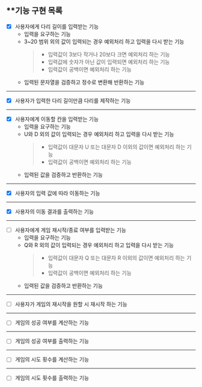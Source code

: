 ## **기능 구현 목록

- [x] 사용자에게 다리 길이를 입력받는 기능
    * 입력을 요구하는 기능
    * 3~20 범위 외의 값이 입력되는 경우 예외처리 하고 입력을 다시 받는 기능
      >* 입력값이 3보다 작거나 20보다 크면 예외처리 하는 기능
      >* 입력값에 숫자가 아닌 값이 입력되면 예외처리 하는 기능
      >* 입력값이 공백이면 예외처리 하는 기능
    * 입력된 문자열을 검증하고 정수로 변환해 반환하는 기능
---
- [x] 사용자가 입력한 다리 길이만큼 다리를 제작하는 기능
---
- [x] 사용자에게 이동할 칸을 입력받는 기능
    * 입력을 요구하는 기능
    * U와 D 외의 값이 입력되는 경우 예외처리 하고 입력을 다시 받는 기능
      >* 입력값이 대문자 U 또는 대문자 D 이외의 값이면 예외처리 하는 기능
      >* 입력값이 공백이면 예외처리 하는 기능
    * 입력된 값을 검증하고 반환하는 기능
---
- [x] 사용자의 입력 값에 따라 이동하는 기능
---
- [x] 사용자의 이동 결과를 출력하는 기능
---
- [ ] 사용자에게 게임 재시작/종료 여부를 입력받는 기능
    * 입력을 요구하는 기능
    * Q와 R 외의 값이 입력되는 경우 예외처리 하고 입력을 다시 받는 기능
      >* 입력값이 대문자 Q 또는 대문자 R 이외의 값이면 예외처리 하는 기능
      >* 입력값이 공백이면 예외처리 하는 기능
    * 입력된 값을 검증하고 반환하는 기능
---
- [ ] 사용자가 게임의 재시작을 원할 시 재시작 하는 기능
---
- [ ] 게임의 성공 여부를 계산하는 기능
---
- [ ] 게임의 성공 여부를 출력하는 기능
---
- [ ] 게임의 시도 횟수를 계산하는 기능
---
- [ ] 게임의 시도 횟수를 출력하는 기능
